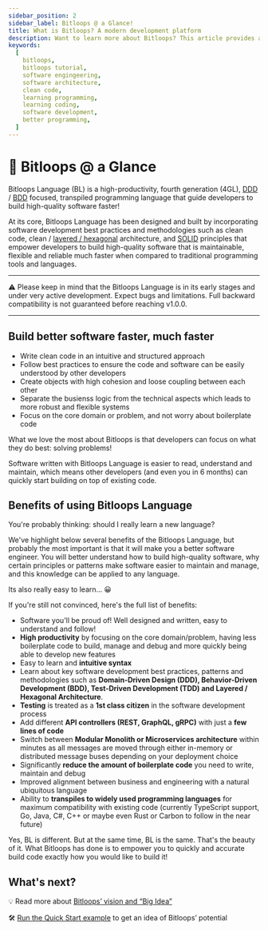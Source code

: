 ```yaml
---
sidebar_position: 2
sidebar_label: Bitloops @ a Glance!
title: What is Bitloops? A modern development platform
description: Want to learn more about Bitloops? This article provides a concise description of what Bitloops is, our vision and how it can help you build better software, faster!
keywords:
  [
    bitloops,
    bitloops tutorial,
    software engingeering,
    software architecture,
    clean code,
    learning programming,
    learning coding,
    software development,
    better programming,
  ]
---
```


# 👀 Bitloops @ a Glance

Bitloops Language (BL) is a high-productivity, fourth generation (4GL), [DDD](https://bitloops.com/docs/bitloops-language/learning/software-design/domain-driven-design) / [BDD](https://en.wikipedia.org/wiki/Behavior-driven_development) focused, transpiled programming language that guide developers to build high-quality software faster!

At its core, Bitloops Language has been designed and built by incorporating software development best practices and methodologies such as clean code, clean / [layered / hexagonal](https://bitloops.com/docs/bitloops-language/learning/software-architecture/hexagonal-architecture) architecture, and [SOLID](https://www.pentalog.com/blog/it-development-technology/solid-principles-object-oriented-programming/) principles that empower developers to build high-quality software that is maintainable, flexible and reliable much faster when compared to traditional programming tools and languages.

---

⚠️ Please keep in mind that the Bitloops Language is in its early stages
and under very active development. Expect bugs and limitations.
Full backward compatibility is not guaranteed before reaching v1.0.0.

---

## Build better software faster, much faster

- Write clean code in an intuitive and structured approach
- Follow best practices to ensure the code and software can be easily understood by other developers
- Create objects with high cohesion and loose coupling between each other
- Separate the busienss logic from the technical aspects which leads to more robust and flexible systems
- Focus on the core domain or problem, and not worry about boilerplate code

What we love the most about Bitloops is that developers can focus on what they do best: solving problems!

Software written with Bitloops Language is easier to read, understand and maintain, which means other developers (and even you in 6 months) can quickly start building on top of existing code.

## Benefits of using Bitloops Language

You're probably thinking: should I really learn a new language?

We've highlight below several benefits of the Bitloops Language, but probably the most important is that it will make you a better software engineer. You will better understand how to build high-quality software, why certain principles or patterns make software easier to maintain and manage, and this knowledge can be applied to any language.

Its also really easy to learn... 😀

If you're still not convinced, here's the full list of benefits:

- Software you'll be proud of! Well designed and written, easy to understand and follow!
- **High productivity** by focusing on the core domain/problem, having less boilerplate code to build, manage and debug and more quickly being able to develop new features
- Easy to learn and **intuitive syntax**
- Learn about key software development best practices, patterns and methodologies such as **Domain-Driven Design (DDD), Behavior-Driven Development (BDD), Test-Driven Development (TDD) and Layered / Hexagonal Architecture**.
- **Testing** is treated as a **1st class citizen** in the software development process
- Add different **API controllers (REST, GraphQL, gRPC)** with just a **few lines of code**
- Switch between **Modular Monolith or Microservices architecture** within minutes as all messages are moved through either in-memory or distributed message buses depending on your deployment choice
- Significantly **reduce the amount of boilerplate code** you need to write, maintain and debug
- Improved alignment between business and engineering with a natural ubiquitous language
- Ability to **transpiles to widely used programming languages** for maximum compatibility with existing code (currently TypeScript support, Go, Java, C#, C++ or maybe even Rust or Carbon to follow in the near future)

Yes, BL is different. But at the same time, BL is the same. That's the beauty of it. What Bitloops has done is to empower you to quickly and accurate build code exactly how you would like to build it!

## What's next?

💡 Read more about [Bitloops’ vision and “Big Idea”](https://bitloops.com/docs/bitloops-language/introduction/bigidea)

🛠️ [Run the Quick Start example](https://bitloops.com/docs/bitloops-language/getting-started/quick-start) to get an idea of Bitloops’ potential
